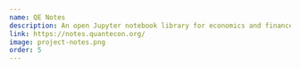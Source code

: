 ```yaml
---
name: QE Notes
description: An open Jupyter notebook library for economics and finance
link: https://notes.quantecon.org/
image: project-notes.png
order: 5
---
```

